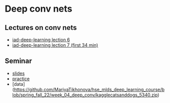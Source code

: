 # Deep conv nets

## Lectures on conv nets
* [iad-deep-learning lection 6](https://www.youtube.com/watch?v=yL0KLqEwfv4&list=PLEwK9wdS5g0qa3PIhR6HBDJD_QnrfP8Ei&index=29)
* [iad-deep-learning lection 7 (first 34 min)](https://www.youtube.com/watch?v=vWl-vlmsomI&list=PLEwK9wdS5g0qa3PIhR6HBDJD_QnrfP8Ei&index=38)


## Seminar
* [slides](https://github.com/MariyaTikhonova/hse_mlds_deep_learning_course/blob/spring_fall_22/week_04_deep_conv/MLDS%20DL%20Week%204_%20Deep%20CNN.pdf)
* [practice](https://github.com/MariyaTikhonova/hse_mlds_deep_learning_course/blob/spring_fall_22/week_04_deep_conv/sem04_11_05.ipynb)
* [data] (https://github.com/MariyaTikhonova/hse_mlds_deep_learning_course/blob/spring_fall_22/week_04_deep_conv/kagglecatsanddogs_5340.zip)
